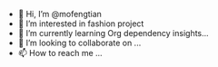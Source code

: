 - 👋 Hi, I’m @mofengtian
- 👀 I’m interested in fashion project
- 🌱 I’m currently learning Org dependency insights...
- 💞️ I’m looking to collaborate on ...
- 📫 How to reach me ...

<!---
mofengtian/mofengtian is a ✨ special ✨ repository because its `README.md` (this file) appears on your GitHub profile.
You can click the Preview link to take a look at your changes.
--->
